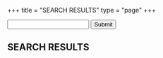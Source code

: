 +++
title = "SEARCH RESULTS"
type = "page"
+++
<div class="box search-box">
<form action="https://www.dotslashlinux.com/search/" method="get">
<input type="text" id="search-box" name="query" required>
<button type="submit">Submit</button>
</form>
</div>
<div id="deck" class="box">
<div id="search-results" class="row">
<div class="col-xs-12 col-sm-12 col-md-12 col-lg-12">
<div class="box">
<h2>SEARCH RESULTS</h2>
</div>
</div>
</div>
</div>
